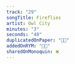 ```yaml
---
track: "29"
songTitle: Fireflies
artist: Owl City
minutes: "3"
seconds: "48"
duplicatedOnPaper: "👍🏻"
addedOnRYM: "👍🏻"
sharedOnMonoquin: ❌
---
```

